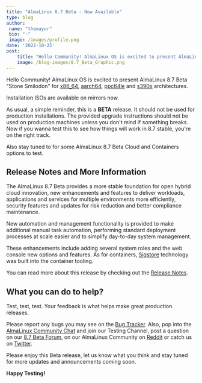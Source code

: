 ```yaml
---
title: "AlmaLinux 8.7 Beta - Now Available"
type: blog
author: 
 name: "themayor"
 bio: "-"
 image: /images/profile.png
date: '2022-10-25'
post:
    title: "Hello Community! AlmaLinux OS is excited to present AlmaLinux 8.7 Beta “Stone Smilodon” for x86_64, aarch64, ppc64le and s390x architectures."
    image: /blog-images/8.7_Beta_Graphic.png
---
```


Hello Community! AlmaLinux OS is excited to present AlmaLinux 8.7 Beta "Stone Smilodon" for [x86_64](https://mirrors.almalinux.org/isos/x86_64/8.7-beta.html), [aarch64](https://mirrors.almalinux.org/isos/aarch64/8.7-beta.html), [ppc64le](https://mirrors.almalinux.org/isos/ppc64le/8.7-beta.html) and [s390x](https://mirrors.almalinux.org/isos/s390x/8.7-beta.html) architectures.

Installation ISOs are available on mirrors now.

As usual, a simple reminder, this is a **BETA** release. It should not be used for production installations. The provided upgrade instructions should not be used on production machines unless you don't mind if something breaks. Now if you wanna test this to see how things will work in 8.7 stable, you're on the right track.

Also stay tuned to for some AlmaLinux 8.7 Beta Cloud and Containers options to test.

## Release Notes and More Information

The AlmaLinux 8.7 Beta provides a more stable foundation for open hybrid cloud innovation, new enhancements and features to deliver workloads, applications and services for multiple environments more efficiently, security features and updates for risk reduction and better compliance maintenance.

New automation and management functionality is provided to make additional manual task automation, performing standard deployment processes at scale easier and to simplify day-to-day system management.

These enhancements include adding several system roles and the web console new options and features. As for containers, [Sigstore](https://www.sigstore.dev/) technology was built into the container tooling.

You can read more about this release by checking out the [Release Notes](https://wiki.almalinux.org/release-notes/8.7-beta.html).

## What you can do to help?

Test, test, test. Your feedback is what helps make great production releases.

Please report any bugs you may see on the [Bug Tracker](https://bugs.almalinux.org/). Also, pop into the [AlmaLinux Community Chat](https://chat.almalinux.org/) and join our Testing Channel, post a question on our [8.7 Beta Forum](https://almalinux.discourse.group/c/devel/8-7-beta/29), on our AlmaLinux Community on [Reddit](https://reddit.com/r/almalinux) or catch us on [Twitter](https://twitter.com/almalinux).

Please enjoy this Beta release, let us know what you think and stay tuned for more updates and announcements coming soon.

**Happy Testing!**
